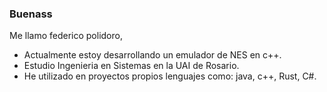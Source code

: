 ### Buenass

Me llamo federico polidoro,
- Actualmente estoy desarrollando un emulador de NES en c++.
- Estudio Ingenieria en Sistemas en la UAI de Rosario.
- He utilizado en proyectos propios lenguajes como: java, c++, Rust, C#.
